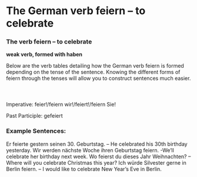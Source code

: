 # The German verb feiern – to celebrate



### The verb feiern – to celebrate

**weak verb, formed with haben**

Below are the verb tables detailing how the German verb feiern is formed depending on the tense of the sentence. Knowing the different forms of feiern through the tenses will allow you to construct sentences much easier.

### 


 

Imperative: feier!/feiern wir!/feiert!/feiern Sie!

Past Participle: gefeiert

### Example Sentences:

Er feierte gestern seinen 30. Geburtstag. – He celebrated his 30th birthday yesterday.
Wir werden nächste Woche ihren Geburtstag feiern. -We’ll celebrate her birthday next week.
Wo feierst du dieses Jahr Weihnachten? – Where will you celebrate Christmas this year?
Ich würde Silvester gerne in Berlin feiern. – I would like to celebrate New Year’s Eve in Berlin.

                    
